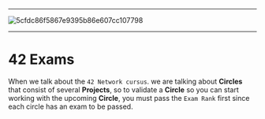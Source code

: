 
---
![5cfdc86f5867e9395b86e607cc107798](https://user-images.githubusercontent.com/49293816/212439338-0dc404c8-3a83-4525-81c9-178230a533b2.jpeg)

---

# 42 Exams

When we talk about the `42 Network cursus`. we are talking about **Circles** that consist of several **Projects**, so to validate a **Circle** so you can start working with the upcoming **Circle**, you must pass the `Exam Rank` first since each circle has an exam to be passed.
